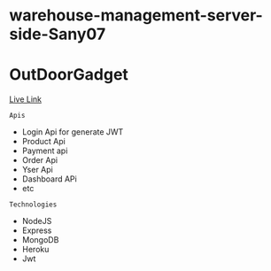 # warehouse-management-server-side-Sany07
# OutDoorGadget

<a href="https://ss-manu09.herokuapp.com/">Live Link</a>

```
Apis
```
* Login Api for generate JWT
* Product Api
* Payment api
* Order Api
* Yser Api
* Dashboard APi
* etc


```
Technologies  
```
* NodeJS
* Express
* MongoDB
* Heroku
* Jwt

